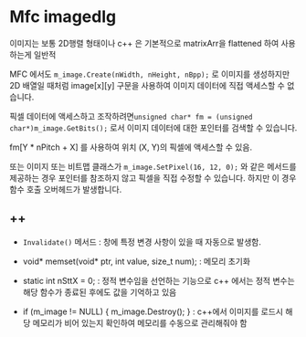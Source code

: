 # Mfc imagedlg

이미지는 보통 2D행렬 형태이나 c++ 은 기본적으로 matrixArr을 flattened 하여 사용하는게 일반적 

MFC 에서도 `m_image.Create(nWidth, nHeight, nBpp);` 로 이미지를 생성하지만 2D 배열일 때처럼 image[x][y] 구문을 사용하여 이미지 데이터에 직접 액세스할 수 없습니다.

픽셀 데이터에 액세스하고 조작하려면`unsigned char* fm = (unsigned char*)m_image.GetBits();` 로서 이미지 데이터에 대한 포인터를 검색할 수 있습니다.

fm[Y * nPitch + X] 를 사용하여 위치 (X, Y)의 픽셀에 액세스할 수 있음.

또는 이미지 또는 비트맵 클래스가 `m_image.SetPixel(16, 12, 0);` 와 같은 메서드를 제공하는 경우 포인터를 참조하지 않고 픽셀을 직접 수정할 수 있습니다. 하지만 이 경우 함수 호출 오버헤드가 발생합니다.

++
-------------
* `Invalidate()` 메서드 : 창에 특정 변경 사항이 있을 때 자동으로 발생함.

* void* memset(void* ptr, int value, size_t num); : 메모리 초기화

* static int nSttX = 0; : 정적 변수임을 선언하는 기능으로 c++ 에서는 정적 변수는 해당 함수가 종료된 후에도 값을 기억하고 있음 

* if (m_image != NULL) {
m_image.Destroy();
} : c++에서 이미지를 로드시 해당 메모리가 비어 있는지 확인하여 메모리를 수동으로 관리해줘야 함